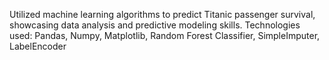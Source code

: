 Utilized machine learning algorithms to predict Titanic passenger survival, showcasing data analysis and predictive modeling skills.
Technologies used: Pandas, Numpy, Matplotlib, Random Forest Classifier, SimpleImputer, LabelEncoder
